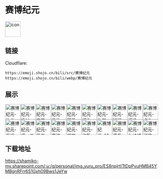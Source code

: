 # 赛博纪元
<img src="https://emoji.shojo.cn/bili/src/赛博纪元/icon.png" width="50" height="50" alt="icon">

## 链接
Cloudflare:
```
https://emoji.shojo.cn/bili/src/赛博纪元
https://emoji.shojo.cn/bili/webp/赛博纪元
```
## 展示
<img src="https://emoji.shojo.cn/bili/src/赛博纪元/赛博纪元-比心.png" width="50" height="50" alt="赛博纪元-比心"><img src="https://emoji.shojo.cn/bili/src/赛博纪元/赛博纪元-难过.png" width="50" height="50" alt="赛博纪元-难过"><img src="https://emoji.shojo.cn/bili/src/赛博纪元/赛博纪元-害羞.png" width="50" height="50" alt="赛博纪元-害羞"><img src="https://emoji.shojo.cn/bili/src/赛博纪元/赛博纪元-呆住.png" width="50" height="50" alt="赛博纪元-呆住"><img src="https://emoji.shojo.cn/bili/src/赛博纪元/赛博纪元-可爱.png" width="50" height="50" alt="赛博纪元-可爱"><img src="https://emoji.shojo.cn/bili/src/赛博纪元/赛博纪元-探头.png" width="50" height="50" alt="赛博纪元-探头"><img src="https://emoji.shojo.cn/bili/src/赛博纪元/赛博纪元-生气.png" width="50" height="50" alt="赛博纪元-生气"><img src="https://emoji.shojo.cn/bili/src/赛博纪元/赛博纪元-疑问.png" width="50" height="50" alt="赛博纪元-疑问"><img src="https://emoji.shojo.cn/bili/src/赛博纪元/赛博纪元-拒绝.png" width="50" height="50" alt="赛博纪元-拒绝"><img src="https://emoji.shojo.cn/bili/src/赛博纪元/赛博纪元-点头.png" width="50" height="50" alt="赛博纪元-点头"><img src="https://emoji.shojo.cn/bili/src/赛博纪元/赛博纪元-无语.png" width="50" height="50" alt="赛博纪元-无语"><img src="https://emoji.shojo.cn/bili/src/赛博纪元/赛博纪元-嘬一口.png" width="50" height="50" alt="赛博纪元-嘬一口"><img src="https://emoji.shojo.cn/bili/src/赛博纪元/赛博纪元-思考.png" width="50" height="50" alt="赛博纪元-思考"><img src="https://emoji.shojo.cn/bili/src/赛博纪元/赛博纪元-震惊.png" width="50" height="50" alt="赛博纪元-震惊"><img src="https://emoji.shojo.cn/bili/src/赛博纪元/赛博纪元-嘲笑.png" width="50" height="50" alt="赛博纪元-嘲笑"><img src="https://emoji.shojo.cn/bili/src/赛博纪元/赛博纪元-抱歉.png" width="50" height="50" alt="赛博纪元-抱歉"><img src="https://emoji.shojo.cn/bili/src/赛博纪元/赛博纪元-666.png" width="50" height="50" alt="赛博纪元-666"><img src="https://emoji.shojo.cn/bili/src/赛博纪元/赛博纪元-满意.png" width="50" height="50" alt="赛博纪元-满意"><img src="https://emoji.shojo.cn/bili/src/赛博纪元/赛博纪元-你被捕了.png" width="50" height="50" alt="赛博纪元-你被捕了"><img src="https://emoji.shojo.cn/bili/src/赛博纪元/赛博纪元-坏笑.png" width="50" height="50" alt="赛博纪元-坏笑">

## 下载地址

https://shamiko-my.sharepoint.com/:u:/g/personal/img_yuru_pro/ES8npjrtITtDpPvuHMB45YMBgnRFrr6S1Gxh09Bws1JeYw
